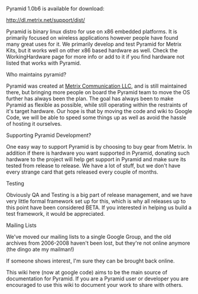 Pyramid 1.0b6 is available for download:

http://dl.metrix.net/support/dist/

Pyramid is binary linux distro for use on x86 embedded platforms. It is primarily focused on wireless applications however people have found many great uses for it. We primarily develop and test Pyramid for Metrix Kits, but it works well on other x86 based hardware as well. Check the WorkingHardware page for more info or add to it if you find hardware not listed that works with Pyramid.

Who maintains pyramid?

Pyramid was created at <a href='http://metrix.net/'>Metrix Communication LLC</a>, and is still maintained there, but bringing more people on board the Pyramid team to move the OS further has always been the plan.  The goal has always been to make Pyramid as flexible as possible, while still operating within the restraints of it's target hardware.  Our hope is that by moving the code and wiki to Google Code, we will be able to speed some things up as well as avoid the hassle of hosting it ourselves.

Supporting Pyramid Development?

One easy way to support Pyramid is by choosing to buy gear from Metrix. In addition if there is hardware you want supported in Pyramid, donating such hardware to the project will help get support in Pyramid and make sure its tested from release to release.  We have a lot of stuff, but we don't have every strange card that gets released every couple of months.

Testing

Obviously QA and Testing is a big part of release management, and we have very little formal framework set up for this, which is why all releases up to this point have been considered BETA.   If you interested in helping us build a test framework, it would be appreciated.

Mailing Lists

We've moved our mailing lists to a single Google Group, and the old archives from 2006-2008 haven't been lost, but they're not online anymore (the dingo ate my mailman!)

If someone shows interest, I'm sure they can be brought back online.

This wiki here (now at google code) aims to be the main source of documentation for Pyramid. If you are a Pyramid user or developer you are encouraged to use this wiki to document your work to share with others.